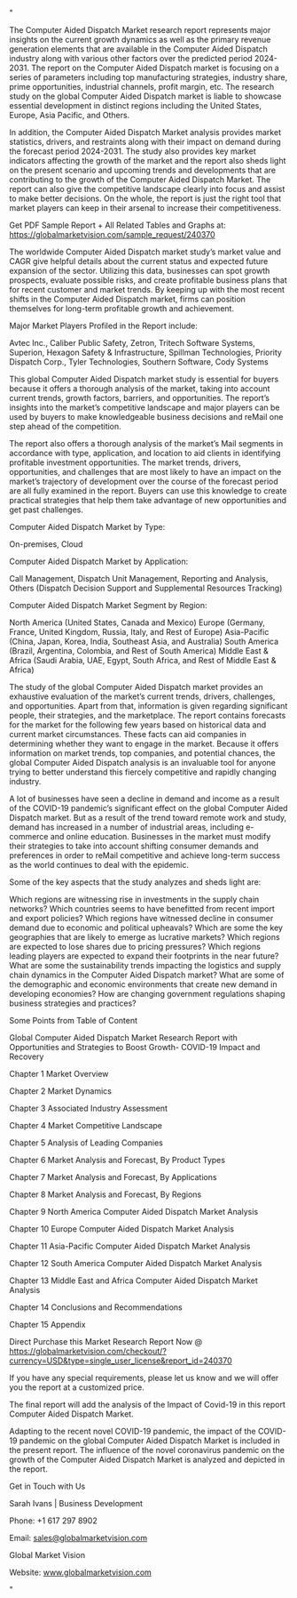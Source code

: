 "

The Computer Aided Dispatch Market research report represents major insights on the current growth dynamics as well as the primary revenue generation elements that are available in the Computer Aided Dispatch industry along with various other factors over the predicted period 2024-2031. The report on the Computer Aided Dispatch market is focusing on a series of parameters including top manufacturing strategies, industry share, prime opportunities, industrial channels, profit margin, etc. The research study on the global Computer Aided Dispatch market is liable to showcase essential development in distinct regions including the United States, Europe, Asia Pacific, and Others.

In addition, the Computer Aided Dispatch Market analysis provides market statistics, drivers, and restraints along with their impact on demand during the forecast period 2024-2031. The study also provides key market indicators affecting the growth of the market and the report also sheds light on the present scenario and upcoming trends and developments that are contributing to the growth of the Computer Aided Dispatch Market. The report can also give the competitive landscape clearly into focus and assist to make better decisions. On the whole, the report is just the right tool that market players can keep in their arsenal to increase their competitiveness.

Get PDF Sample Report + All Related Tables and Graphs at: https://globalmarketvision.com/sample_request/240370

The worldwide Computer Aided Dispatch market study’s market value and CAGR give helpful details about the current status and expected future expansion of the sector. Utilizing this data, businesses can spot growth prospects, evaluate possible risks, and create profitable business plans that for recent customer and market trends. By keeping up with the most recent shifts in the Computer Aided Dispatch market, firms can position themselves for long-term profitable growth and achievement.

Major Market Players Profiled in the Report include:

Avtec Inc., Caliber Public Safety, Zetron, Tritech Software Systems, Superion, Hexagon Safety & Infrastructure, Spillman Technologies, Priority Dispatch Corp., Tyler Technologies, Southern Software, Cody Systems

This global Computer Aided Dispatch market study is essential for buyers because it offers a thorough analysis of the market, taking into account current trends, growth factors, barriers, and opportunities. The report’s insights into the market’s competitive landscape and major players can be used by buyers to make knowledgeable business decisions and reMail one step ahead of the competition.

The report also offers a thorough analysis of the market’s Mail segments in accordance with type, application, and location to aid clients in identifying profitable investment opportunities. The market trends, drivers, opportunities, and challenges that are most likely to have an impact on the market’s trajectory of development over the course of the forecast period are all fully examined in the report. Buyers can use this knowledge to create practical strategies that help them take advantage of new opportunities and get past challenges.

Computer Aided Dispatch Market by Type:

On-premises, Cloud

Computer Aided Dispatch Market by Application:

Call Management, Dispatch Unit Management, Reporting and Analysis, Others (Dispatch Decision Support and Supplemental Resources Tracking)

Computer Aided Dispatch Market Segment by Region:

North America (United States, Canada and Mexico)
Europe (Germany, France, United Kingdom, Russia, Italy, and Rest of Europe)
Asia-Pacific (China, Japan, Korea, India, Southeast Asia, and Australia)
South America (Brazil, Argentina, Colombia, and Rest of South America)
Middle East & Africa (Saudi Arabia, UAE, Egypt, South Africa, and Rest of Middle East & Africa)

The study of the global Computer Aided Dispatch market provides an exhaustive evaluation of the market’s current trends, drivers, challenges, and opportunities. Apart from that, information is given regarding significant people, their strategies, and the marketplace. The report contains forecasts for the market for the following few years based on historical data and current market circumstances. These facts can aid companies in determining whether they want to engage in the market. Because it offers information on market trends, top companies, and potential chances, the global Computer Aided Dispatch analysis is an invaluable tool for anyone trying to better understand this fiercely competitive and rapidly changing industry.

A lot of businesses have seen a decline in demand and income as a result of the COVID-19 pandemic’s significant effect on the global Computer Aided Dispatch market. But as a result of the trend toward remote work and study, demand has increased in a number of industrial areas, including e-commerce and online education. Businesses in the market must modify their strategies to take into account shifting consumer demands and preferences in order to reMail competitive and achieve long-term success as the world continues to deal with the epidemic.

Some of the key aspects that the study analyzes and sheds light are:

Which regions are witnessing rise in investments in the supply chain networks?
Which countries seems to have benefitted from recent import and export policies?
Which regions have witnessed decline in consumer demand due to economic and political upheavals?
Which are some the key geographies that are likely to emerge as lucrative markets?
Which regions are expected to lose shares due to pricing pressures?
Which regions leading players are expected to expand their footprints in the near future?
What are some the sustainability trends impacting the logistics and supply chain dynamics in the Computer Aided Dispatch market?
What are some of the demographic and economic environments that create new demand in developing economies?
How are changing government regulations shaping business strategies and practices?

Some Points from Table of Content

Global Computer Aided Dispatch Market Research Report with Opportunities and Strategies to Boost Growth- COVID-19 Impact and Recovery

Chapter 1 Market Overview

Chapter 2 Market Dynamics

Chapter 3 Associated Industry Assessment

Chapter 4 Market Competitive Landscape

Chapter 5 Analysis of Leading Companies

Chapter 6 Market Analysis and Forecast, By Product Types

Chapter 7 Market Analysis and Forecast, By Applications

Chapter 8 Market Analysis and Forecast, By Regions

Chapter 9 North America Computer Aided Dispatch Market Analysis

Chapter 10 Europe Computer Aided Dispatch Market Analysis

Chapter 11 Asia-Pacific Computer Aided Dispatch Market Analysis

Chapter 12 South America Computer Aided Dispatch Market Analysis

Chapter 13 Middle East and Africa Computer Aided Dispatch Market Analysis

Chapter 14 Conclusions and Recommendations

Chapter 15 Appendix

Direct Purchase this Market Research Report Now @ https://globalmarketvision.com/checkout/?currency=USD&type=single_user_license&report_id=240370

If you have any special requirements, please let us know and we will offer you the report at a customized price.

The final report will add the analysis of the Impact of Covid-19 in this report Computer Aided Dispatch Market.

Adapting to the recent novel COVID-19 pandemic, the impact of the COVID-19 pandemic on the global Computer Aided Dispatch Market is included in the present report. The influence of the novel coronavirus pandemic on the growth of the Computer Aided Dispatch Market is analyzed and depicted in the report.

Get in Touch with Us

Sarah Ivans | Business Development

Phone: +1 617 297 8902

Email: sales@globalmarketvision.com

Global Market Vision

Website: www.globalmarketvision.com

"
